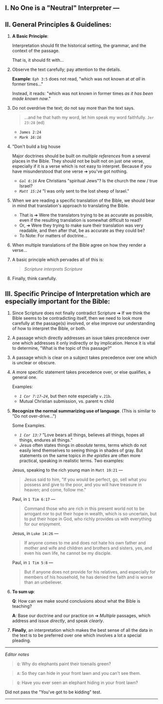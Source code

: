 ## I. No One is a "Neutral" Interpreter —

## II. General Principles & Guidelines:

1. **A Basic Principle**:

   Interpretation should fit the historical setting, the grammar, and the context of the passage.

   That is, it should fit with…

2. Observe the text carefully; pay attention to the details.

   **Example**: `Eph 3:5` does not read, "which was not known at _at all_ in former times…"

   Instead, it reads: "which was not known in former times _as it has been made known now_."

3. Do not overdrive the text; do not say more than the text says.

   > &hellip;and he that hath my word, let him speak my word faithfully. `Jer 23:28` (ed)

   - `James 2:24`
   - *`Mark 16:16`*

4. "Don't build a big house

   Major doctrines should be built on *multiple references* from a several places in the Bible. They should not be built not on just one verse, especially if it is a verse which is not easy to interpret. Because if you have misunderstood that one verse ➔ you've got nothing.

   - *`Gal 6:16`* Are Christians "spiritual Jews"? Is the church the new / true Israel?
   - *`Matt 15:24`* "I was only sent to the lost sheep of Israel."

5. When we are reading a specific translation of the Bible, we should bear in mind that translation's approach to translating the Bible.

   - That is ➔ Were the translators trying to be as accurate as possible, even if the resulting translation is somewhat difficult to read?
   - Or, ➔ Were they trying to make sure their translation was very readable, and then after that, be as accurate as they could be?
   - To Note: For matters of doctrine…

6. When multiple translations of the Bible agree on how they render a verse…

7. A basic principle which pervades all of this is:

   > *Scripture interprets Scripture*

8. Finally, think carefully.

## III. Specific Principe of Interpretation which are especially important for the Bible:

1. Since Scripture does not finally contradict Scripture ➔ If we think the Bible seems to be contradicting itself, then we need to look more carefully at the passage(s) involved, or else improve our understanding of how to interpret the Bible, or both.

2. A passage which directly addresses an issue takes precedence over one which addresses it only indirectly or by implication. Hence it is vital to determine, "What is the topic of this passage?"

3. A passage which is clear on a subject takes precedence over one which is unclear or obscure.

4. A more specific statement takes precedence over, or else qualifies, a general one.

   Examples:
   - *`1 Cor 7:17—24`*, but then note especially `v.21b`.
   - Mutual Christian submission, vs. parent ⮀ child

5. **Recognize the normal summarizing use of language**. (This is similar to "Do not over-drive…")

   Some Examples.
   - *`1 Cor 13:7`* "Love bears all things, believes all things, hopes all things, endures all things."
   - *Jesus* often states things in _absolute_ terms, terms which do not easily lend themselves to seeing things in shades of gray. But statements on the same topics _in the epistles_ are often more practical, speaking in realistic terms. Two examples:

   Jesus, speaking to the rich young man in `Matt 19:21` —
   > Jesus said to him, "If you would be perfect, go, sell what you possess and give to the poor, and you will have treasure in heaven; and come, follow me."

   Paul, in `1 Tim 6:17` —
   > Command those who are rich in this present world not to be arrogant nor to put their hope in wealth, which is so uncertain, but to put their hope in God, who richly provides us with everything for our enjoyment.

   Jesus, in `Luke 14:26` —
   > If anyone comes to me and does not hate his own father and mother and wife and children and brothers and sisters, yes, and even his own life, he cannot be my disciple.

   Paul, in `1 Tim 5:8` —
   > But if anyone does not provide for his relatives, and especially for members of his household, he has denied the faith and is worse than an unbeliever.

6. **To sum up**:

   **Q**: How can we make sound conclusions about what the Bible is teaching?

   **A**: Base our doctrine and our practice on ➔ *Multiple* passages, which address and issue *directly*, and speak *clearly*.

7. **Finally**, an interpretation which makes the best sense of all the data in the text is to be preferred over one which involves a lot a special pleading.

---

_Editor notes_
> `Q`: Why do elephants paint their toenails green?

> `A`: So they can hide in your front lawn and you can't see them.

> `Q`: Have you ever seen an elephant hiding in your front lawn?

Did not pass the "You've got to be kidding" test.

---
